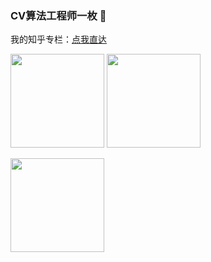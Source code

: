 ### CV算法工程师一枚 👋

我的知乎专栏：[点我直达](https://www.zhihu.com/column/c_1249719688055193600)

<img src="https://github-readme-stats.vercel.app/api?username=zgcr&count_private=true&show_icons=true&theme=tokyonight&layout=compact" height="150"> <img src="https://github-readme-stats.vercel.app/api/top-langs/?username=zgcr&theme=tokyonight&layout=compact" height="150">

<img src="https://github-readme-stats.vercel.app/api/pin/?username=zgcr&repo=simpleAICV-pytorch-ImageNet-COCO-training&theme=tokyonight&layout=compact" height="150"> 
